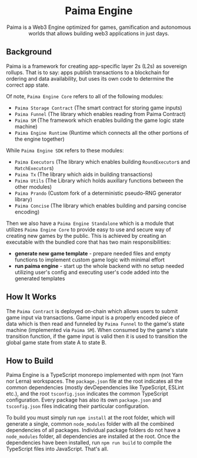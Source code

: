 <h1 align="center">
  Paima Engine
</h1>
<p align="center">
 Paima is a Web3 Engine optimized for games, gamification and autonomous worlds that allows building web3 applications in just days.
</p>

## Background

Paima is a framework for creating app-specific layer 2s (L2s) as sovereign rollups. That is to say: apps publish transactions to a blockchain for ordering and data availability, but uses its own code to determine the correct app state.

Of note, `Paima Engine Core` refers to all of the following modules:

- `Paima Storage Contract` (The smart contract for storing game inputs)
- `Paima Funnel` (The library which enables reading from Paima Contract)
- `Paima SM` (The framework which enables building the game logic state machine)
- `Paima Engine Runtime` (Runtime which connects all the other portions of the engine together)

While `Paima Engine SDK` refers to these modules:

- `Paima Executors` (The library which enables building `RoundExecutor`s and `MatchExecutor`s)
- `Paima Tx` (The library which aids in building transactions)
- `Paima Utils` (The Library which holds auxillary functions between the other modules)
- `Paima Prando` (Custom fork of a deterministic pseudo-RNG generator library)
- `Paima Concise` (The library which enables building and parsing concise encoding)

Then we also have a `Paima Engine Standalone` which is a module that utilizes `Paima Engine Core` to provide easy to use and secure way of creating new games by the public. This is achieved by creating an executable with the bundled core that has two main responsibilities:

- **generate new game template** - prepare needed files and empty functions to implement custom game logic with minimal effort
- **run paima engine** - start up the whole backend with no setup needed utilizing user's config and executing user's code added into the generated templates

## How It Works

The `Paima Contract` is deployed on-chain which allows users to submit game input via transactions. Game input is a properly encoded piece of data which is then read and funneled by `Paima Funnel` to the game's state machine (implemented via `Paima SM`). When consumed by the game's state transition function, if the game input is valid then it is used to transition the global game state from state A to state B.

## How to Build

Paima Engine is a TypeScript monorepo implemented with npm (not Yarn nor Lerna) workspaces. The `package.json` file at the root indicates all the common dependencies (mostly devDependencies like TypeScript, ESLint etc.), and the root `tsconfig.json` indicates the common TypeScript configuration. Every package has also its own `package.json` and `tsconfig.json` files indicating their particular configuration.

To build you must simply run `npm install` at the root folder, which will generate a single, common `node_modules` folder with all the combined dependencies of all packages. Individual package folders do not have a `node_modules` folder, all dependencies are installed at the root.
Once the dependencies have been installed, run `npm run build` to compile the TypeScript files into JavaScript. That's all.
